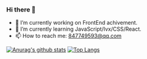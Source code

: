 ### Hi there 👋

<!--
**laerpeeK/laerpeeK** is a ✨ _special_ ✨ repository because its `README.md` (this file) appears on your GitHub profile.

Here are some ideas to get you started:
- 😄 Pronouns: ...
- ⚡ Fun fact: ...
- 🤔 I’m looking for help with life.
-->
- 🔭 I’m currently working on FrontEnd achivement.
- 🌱 I’m currently learning JavaScript/Ivx/CSS/React.
- 📫 How to reach me: 847749593@qq.com

[![Anurag's github stats](https://github-readme-stats.vercel.app/api?username=laerpeeK&theme=tokyonight)](https://github.com/anuraghazra/github-readme-stats)
[![Top Langs ](https://github-readme-stats.vercel.app/api/top-langs/?username=laerpeeK&theme=tokyonight)](https://github.com/anuraghazra/github-readme-stats) 

